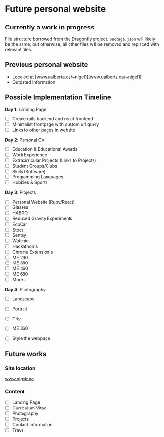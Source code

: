# Future personal website

## Currently a work in progress
File structure borrowed from the Dragonfly project. `package.json` will likely be the same, but otherwise, all other files will be removed and replaced with relevant files. 

## Previous personal website
* Located at [www.ualberta.ca/~nigel1](www.ualberta.ca/~nigel1)
* Outdated Information

## Possible Implementation Timeline

**Day 1**: Landing Page

- [ ] Create rails backend and react frontend
- [ ] Minimalist frontpage with custom url query
- [ ] Links to other pages in website

**Day 2**: Personal CV

- [ ] Education & Educational Awards
- [ ] Work Experience
- [ ] Extracirricular Projects (Links to Projects)
- [ ] Student Groups/Clubs
- [ ] Skills (Software)
- [ ] Programming Languages
- [ ] Hobbies & Sports

**Day 3**: Projects

- [ ] Personal Website (Ruby/React)
- [ ] Glasses
- [ ] HABOO
- [ ] Reduced Gravity Experiments
- [ ] EcoCar
- [ ] Stocs
- [ ] Sentey
- [ ] Watchie
- [ ] Hackathon's
- [ ] Chrome Extension's
- [ ] ME 260
- [ ] ME 360
- [ ] ME 460
- [ ] ME 680
- [ ] More...

**Day 4**: Photography

- [ ] Landscape
- [ ] Portrait
- [ ] City
- [ ] ME 360
- [ ] Style the webpage


## Future works

### Site location
www.nigelr.ca

### Content
- [ ] Landing Page
- [ ] Curriculum Vitae
- [ ] Photography
- [ ] Projects
- [ ] Contact Information
- [ ] Travel
